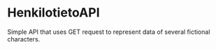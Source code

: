 # HenkilotietoAPI
Simple API that uses GET request to represent data of several fictional characters.
